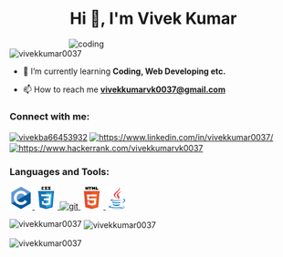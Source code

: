 <h1 align="center">Hi 👋, I'm Vivek Kumar</h1>


<img align="right" alt="coding" width="400" src="https://user-images.githubusercontent.com/55389276/140866485-8fb1c876-9a8f-4d6a-98dc-08c4981eaf70.gif">

<p align="left"> <img src="https://komarev.com/ghpvc/?username=vivekkumar0037&label=Profile%20views&color=0e75b6&style=flat" alt="vivekkumar0037" /> </p>

- 🌱 I’m currently learning **Coding, Web Developing etc.**

- 📫 How to reach me **vivekkumarvk0037@gmail.com**

<h3 align="left">Connect with me:</h3>
<p align="left">
<a href="https://twitter.com/vivekba66453932" target="blank"><img align="center" src="https://raw.githubusercontent.com/rahuldkjain/github-profile-readme-generator/master/src/images/icons/Social/twitter.svg" alt="vivekba66453932" height="30" width="40" /></a>
<a href="https://linkedin.com/in/https://www.linkedin.com/in/vivekkumar0037/" target="blank"><img align="center" src="https://raw.githubusercontent.com/rahuldkjain/github-profile-readme-generator/master/src/images/icons/Social/linked-in-alt.svg" alt="https://www.linkedin.com/in/vivekkumar0037/" height="30" width="40" /></a>
<a href="https://www.hackerrank.com/https://www.hackerrank.com/vivekkumarvk0037" target="blank"><img align="center" src="https://raw.githubusercontent.com/rahuldkjain/github-profile-readme-generator/master/src/images/icons/Social/hackerrank.svg" alt="https://www.hackerrank.com/vivekkumarvk0037" height="30" width="40" /></a>
</p>

<h3 align="left">Languages and Tools:</h3>
<p align="left"> <a href="https://www.cprogramming.com/" target="_blank" rel="noreferrer"> <img src="https://raw.githubusercontent.com/devicons/devicon/master/icons/c/c-original.svg" alt="c" width="40" height="40"/> </a> <a href="https://www.w3schools.com/css/" target="_blank" rel="noreferrer"> <img src="https://raw.githubusercontent.com/devicons/devicon/master/icons/css3/css3-original-wordmark.svg" alt="css3" width="40" height="40"/> </a> <a href="https://git-scm.com/" target="_blank" rel="noreferrer"> <img src="https://www.vectorlogo.zone/logos/git-scm/git-scm-icon.svg" alt="git" width="40" height="40"/> </a> <a href="https://www.w3.org/html/" target="_blank" rel="noreferrer"> <img src="https://raw.githubusercontent.com/devicons/devicon/master/icons/html5/html5-original-wordmark.svg" alt="html5" width="40" height="40"/> </a> <a href="https://www.java.com" target="_blank" rel="noreferrer"> <img src="https://raw.githubusercontent.com/devicons/devicon/master/icons/java/java-original.svg" alt="java" width="40" height="40"/> </a> </p>

<p><img align="left" src="https://github-readme-stats.vercel.app/api/top-langs?username=vivekkumar0037&show_icons=true&locale=en&layout=compact" alt="vivekkumar0037" /></p>

<p>&nbsp;<img align="center" src="https://github-readme-stats.vercel.app/api?username=vivekkumar0037&show_icons=true&locale=en" alt="vivekkumar0037" /></p>

<p><img align="center" src="https://github-readme-streak-stats.herokuapp.com/?user=vivekkumar0037&" alt="vivekkumar0037" /></p>
